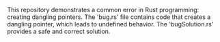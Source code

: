 This repository demonstrates a common error in Rust programming: creating dangling pointers.  The 'bug.rs' file contains code that creates a dangling pointer, which leads to undefined behavior. The 'bugSolution.rs' provides a safe and correct solution.